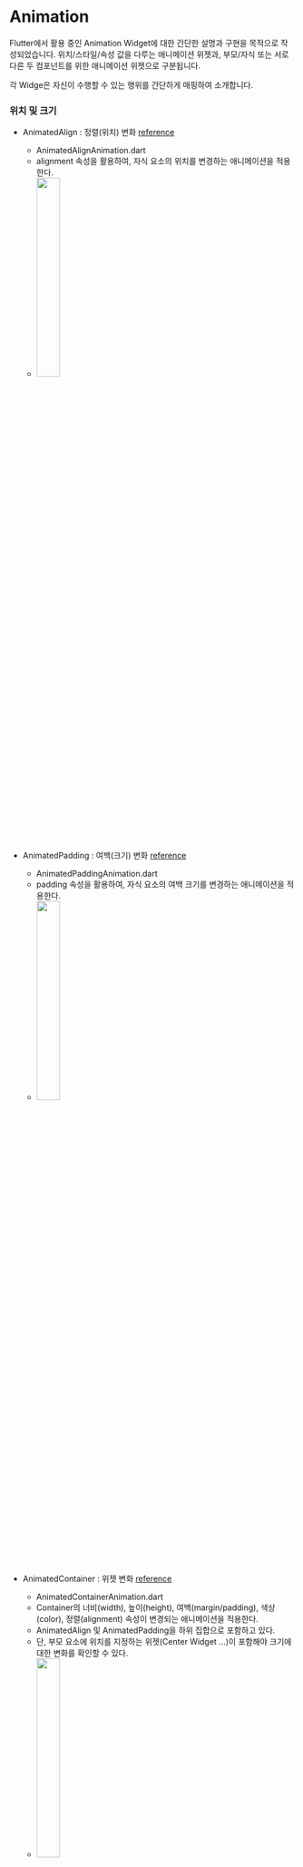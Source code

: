 # Animation

Flutter에서 활용 중인 Animation Widget에 대한 간단한 설명과 구현을 목적으로 작성되었습니다. 위치/스타일/속성 값을 다루는 애니메이션 위젯과, 부모/자식 또는 서로 다른 두 컴포넌트를 위한 애니메이션 위젯으로 구분됩니다.

각 Widge은 자신이 수행할 수 있는 행위를 간단하게 매핑하여 소개합니다.

### 위치 및 크기

- AnimatedAlign : 정렬(위치) 변화 [reference](https://api.flutter.dev/flutter/widgets/AnimatedAlign-class.html)

  - AnimatedAlignAnimation.dart
  - alignment 속성을 활용하여, 자식 요소의 위치를 변경하는 애니메이션을 적용한다.
  - <Image width="30%" src="https://github.com/Jisup/flutter_sample/assets/49368118/2881912a-0b8b-4563-a2a2-c1b78153136a">

- AnimatedPadding : 여백(크기) 변화 [reference](https://api.flutter.dev/flutter/widgets/AnimatedPadding-class.html)

  - AnimatedPaddingAnimation.dart
  - padding 속성을 활용하여, 자식 요소의 여백 크기를 변경하는 애니메이션을 적용한다.
  - <Image width="30%" src="https://github.com/Jisup/flutter_sample/assets/49368118/41430641-1d3d-4cae-8042-ef228f455b69">

- AnimatedContainer : 위젯 변화 [reference](https://api.flutter.dev/flutter/widgets/AnimatedContainer-class.html)

  - AnimatedContainerAnimation.dart
  - Container의 너비(width), 높이(height), 여백(margin/padding), 색상(color), 정렬(alignment) 속성이 변경되는 애니메이션을 적용한다.
  - AnimatedAlign 및 AnimatedPadding을 하위 집합으로 포함하고 있다.
  - 단, 부모 요소에 위치를 지정하는 위젯(Center Widget ...)이 포함해야 크기에 대한 변화를 확인할 수 있다.
  - <Image width="30%" src="https://github.com/Jisup/flutter_sample/assets/49368118/3587f312-c3cb-4138-9866-59d7994e7aff">

- AnimatedPositioned : 위젯(크기, 위치) 변화 [reference](https://api.flutter.dev/flutter/widgets/AnimatedPositioned-class.html)

  - AnimatedPositionedAnimation.dart
  - 현재 요소에 대하여 너비(width), 높이(height) 속성으로 크기 변화에 대한 애니메이션을 적용하고 상(top), 하(bottom), 좌(left), 우(right) 속성으로 위치 변화에 대한 애니메이션을 적용한다.
  - 단, 부모 요소에 Positioned를 사용할 수 있는 Stack Widget이 포함되어야 활용할 수 있다.
  - 만약, 요소의 위치를 변경할 때 속성 값에 null이 들어가는 경우, 위치 변화에 대한 애니메이션이 적용되지 않는다.
  - 만약, 크기가 변경되지 않는 요소의 경우, SlideTransition Widget을 사용하는 것을 권장하고 있다.
  - <Image width="30%" src="https://github.com/Jisup/flutter_sample/assets/49368118/f0eea9f4-e179-43c2-b6d8-8e3799ab0907">

- SlideTransition : 위치 변화 [reference](https://api.flutter.dev/flutter/widgets/SlideTransition-class.html)

  - SlideTransitionAnimation.dart
  - 크기가 변경되지 않는 요소에, 위치를 변경하는 애니메이션을 적용하기 적합한 위젯이다.
  - AnimationController를 활용하여 요소의 위치를 변경하는 애니메이션을 적용한다.
  - 내부에서 활용되는 Offset의 기준은 1이며, 하위 자식 요소의 크기를 기준으로 잡는다. 만약 dx에 0.25의 Offset을 가지고 있다면, 전체 너비의 25% 만큼 수평 변환이 일어나게 된다.

    - basicExample_SlideTransition.dart

      - SlideTransition을 활용한 가장 기본적인 움직임 예제
      - <Image width="30%" src="https://github.com/Jisup/flutter_sample/assets/49368118/61ddf4f8-31fd-497d-84ed-da81d6578ec4">

    - numberChangeExample_SlideTransition.dart
      - SlideTransition을 활용한 계기판의 숫자 변화 애니메이션 예제
      - <Image width="30%" src="https://github.com/Jisup/flutter_sample/assets/49368118/c9eb9636-72e5-4028-aa09-79e36e97fe89">

### 스타일

### 속성

### 부모/자식

### 서로 다른 두 컴포넌트

### 성능 비교

- SlideTransition vs AnimatedPositioned

  - 시간이 지남에 따라 위치만 변경하는 경우 SlideTransition이 적합합니다.
  - SlideTransition은 애니메이션의 각 Frame만 다시 그리는 것을 트리거하지만, AnimatedPositioned은 릴레이아웃도 트리거를 진행합니다.
  - ※ 릴레이아웃(Re-layout) : 물리적 공간, 문서, 웹사이트 등의 배치를 재배치하거나 재설계하는 행위를 말합니다. 기능, 미학, 사용자 경험을 개선하기 위해 요소의 위치, 정렬, 구성 또는 전반적인 디자인을 변경하는 것이 포함됩니다. 재배치의 목표는 구성 요소 배열을 최적화하여 종종 효율성, 유용성, 흐름 또는 시각적 매력을 향상시키는 것입니다.
